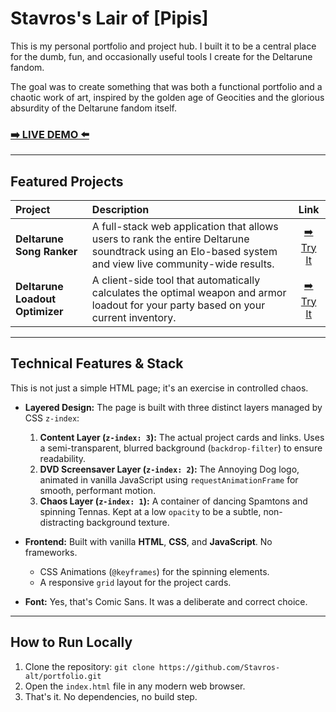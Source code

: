 # Stavros's Lair of [Pipis]

This is my personal portfolio and project hub. I built it to be a central place for the dumb, fun, and occasionally useful tools I create for the Deltarune fandom.

The goal was to create something that was both a functional portfolio and a chaotic work of art, inspired by the golden age of Geocities and the glorious absurdity of the Deltarune fandom itself.

### [➡️ LIVE DEMO ⬅️](https://stavros-alt.github.io/portfolio/)

---

## Featured Projects

| Project | Description | Link |
| :--- | :--- | :---: |
| **Deltarune Song Ranker** | A full-stack web application that allows users to rank the entire Deltarune soundtrack using an Elo-based system and view live community-wide results. | [➡️ Try It](https://stavros-alt.github.io/drSongRanker/) |
| **Deltarune Loadout Optimizer** | A client-side tool that automatically calculates the optimal weapon and armor loadout for your party based on your current inventory. | [➡️ Try It](https://stavros-alt.github.io/drLoadoutCalc/) |

---

## Technical Features & Stack

This is not just a simple HTML page; it's an exercise in controlled chaos.

*   **Layered Design:** The page is built with three distinct layers managed by CSS `z-index`:
    1.  **Content Layer (`z-index: 3`):** The actual project cards and links. Uses a semi-transparent, blurred background (`backdrop-filter`) to ensure readability.
    2.  **DVD Screensaver Layer (`z-index: 2`):** The Annoying Dog logo, animated in vanilla JavaScript using `requestAnimationFrame` for smooth, performant motion.
    3.  **Chaos Layer (`z-index: 1`):** A container of dancing Spamtons and spinning Tennas. Kept at a low `opacity` to be a subtle, non-distracting background texture.

*   **Frontend:** Built with vanilla **HTML**, **CSS**, and **JavaScript**. No frameworks.
    *   CSS Animations (`@keyframes`) for the spinning elements.
    *   A responsive `grid` layout for the project cards.
*   **Font:** Yes, that's Comic Sans. It was a deliberate and correct choice.

---

## How to Run Locally

1.  Clone the repository: `git clone https://github.com/Stavros-alt/portfolio.git`
2.  Open the `index.html` file in any modern web browser.
3.  That's it. No dependencies, no build step.